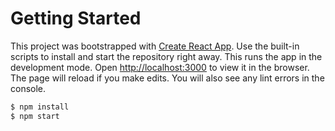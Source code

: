 # Getting Started

This project was bootstrapped with [Create React App](https://github.com/facebook/create-react-app). Use the built-in scripts to install and start the repository right away. This runs the app in the development mode. Open [http://localhost:3000](http://localhost:3000) to view it in the browser. The page will reload if you make edits. You will also see any lint errors in the console.

```sh
$ npm install
$ npm start
```
